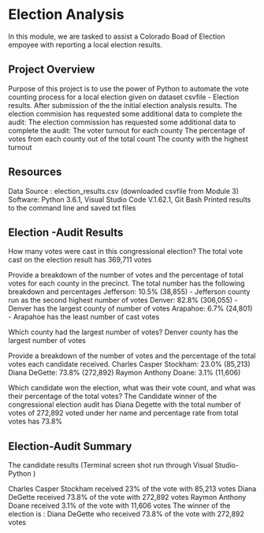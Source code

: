 # Election Analysis
In this module, we are tasked  to assist a Colorado Boad of Election empoyee with reporting a local election results.
## Project Overview
Purpose of this project is to use the power of Python to automate the vote counting process for a local election given on dataset csvfile - Election results. After submission of the the initial election analysis results. The election commision has  requested some additional data to complete the audit:
The election commission has requested some additional data to complete the audit:
The voter turnout for each county
The percentage of votes from each county out of the total count
The county with the highest turnout

## Resources
Data Source : election_results.csv (downloaded  csvfile from Module 3)
Software: Python 3.6.1, Visual Studio Code V.1.62.1, Git Bash
Printed results to the command line and saved txt files 

## Election -Audit Results
How many votes were cast in this congressional election? 
The total vote cast on the election result has 369,711 votes

Provide a breakdown of the number of votes and the percentage of total votes for each county in the precinct.
The total number has the following breakdown and percentages 
Jefferson: 10.5% (38,855) - Jefferson county run as the second highest number of votes
Denver: 82.8% (306,055)  - Denver has the largest county of number of votes
Arapahoe: 6.7% (24,801) - Arapahoe has the least number of cast votes

Which county had the largest number of votes?
Denver county has the largest number of votes

Provide a breakdown of the number of votes and the percentage of the total votes each candidate received.
Charles Casper Stockham: 23.0% (85,213)
Diana DeGette: 73.8% (272,892)
Raymon Anthony Doane: 3.1% (11,606)

Which candidate won the election, what was their vote count, and what was their percentage of the total votes?
The Candidate winner of the congressional election audit has Diana Degette with the total number of votes of 272,892 voted under her name and percentage rate from total votes has 73.8%

## Election-Audit Summary


The candidate results (Terminal screen shot run through Visual Studio- Python )

Charles Casper Stockham received 23% of the vote with 85,213 votes
Diana DeGette received 73.8% of the vote with 272,892 votes
Raymon Anthony Doane received 3.1% of the vote with 11,606 votes
The winner of the election is : Diana DeGette who received 73.8% of the vote with 272,892 votes



 